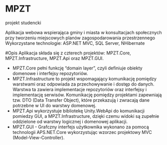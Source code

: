 # MPZT
projekt studencki

Aplikacja webowa wspierająca gminy i miasta w konsultacjach społecznych przy tworzeniu miejscowych planów zagospodarowania przestrzennego
Wykorzystane technologie: ASP.NET MVC, SQL Server, NHibernate

#Opis
  Aplikacja składa się z czterech projektów: MPZT.Core, MPZT.Infrastructure, MPZT.Api oraz MPZT.GUI.  
 - MPZT.Core pełni funkcję “domain layer”, czyli definiuje obiekty domenowe i interfejsy repozytoriów. 
 - MPZT.Infrastructure to projekt wspomagający komunikację pomiędzy warstwami oraz odpowiada za przechowywanie i dostęp do danych. 
 Warstwa ta zawiera implementacje repozytoriów oraz interfejsy i implementację serwisów. 
Komunikację pomiędzy projektami zapewniają tzw. DTO (Data Transfer Object), które przekazują i zwracają dane potrzebne w UI do warstwy domenowej. 
- MPZT.Api wykorzystuje bibliotekę Unity.WebApi do komunikacji pomiedzy GUI, a MPZT.Infrastructure, dzięki czemu widoki są zupełnie oddzielone od warstwy logicznej i 
domenowej aplikacji. 
- MPZT.GUI - Grafczny interfejs użytkownika wykonano za pomocą technologii APS.NET.Core wykorzystując wzorzec projektowy MVC (Model-View-Controller). 
